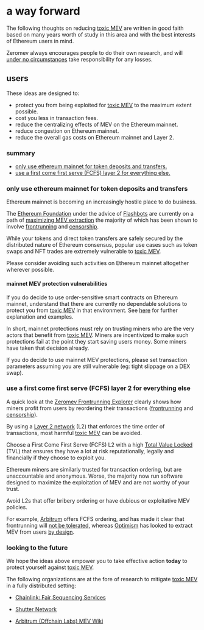 # a way forward

The following thoughts on reducing [toxic MEV](/terms#toxic-mev) are written in good faith based on many years worth of study in this area and with the best interests of Ethereum users in mind.

Zeromev always encourages people to do their own research, and will [under no circumstances](/disclaimer) take responsibility for any losses.

## users

These ideas are designed to:

*   protect you from being exploited for [toxic MEV](/terms#toxic-mev) to the maximum extent possible.
*   cost you less in transaction fees.
*   reduce the centralizing effects of MEV on the Ethereum mainnet.
*   reduce congestion on Ethereum mainnet.
*   reduce the overall gas costs on Ethereum mainnet and Layer 2.

### summary

*   [only use ethereum mainnet for token deposits and transfers.](#only-use-ethereum-mainnet-for-token-deposits-and-transfers)
*   [use a first come first serve (FCFS) layer 2 for everything else.](#use-a-first-come-first-serve-FCFS-layer-2-for-everything-else)

### only use ethereum mainnet for token deposits and transfers

Ethereum mainnet is becoming an increasingly hostile place to do business. 

The [Ethereum Foundation](https://ethereum.org) under the advice of [Flashbots](https://docs.flashbots.net) are currently on a path of [maximizing MEV extraction](https://ethresear.ch/t/mev-boost-merge-ready-flashbots-architecture/11177) the majority of which has been shown to involve [frontrunning](/terms#frontrunning) and [censorship](/terms#censorship).

While your tokens and direct token transfers are safely secured by the distributed nature of Ethereum consensus, popular use cases such as token swaps and NFT trades are extremely vulnerable to [toxic MEV](/terms#toxic-mev).

Please consider avoiding such activities on Ethereum mainnet altogether wherever possible. 

#### mainnet MEV protection vulnerabilities

If you do decide to use order-sensitive smart contracts on Ethereum mainnet, understand that there are currently no dependable solutions to protect you from [toxic MEV](/terms#toxic-mev) in that environment. See [here](https://twitter.com/pmcgoohanCrypto/status/1516410063665127425?s=20&t=4VdFCo4IjKztveeJuZAeyg) for further explanation and examples.

In short, mainnet protections must rely on trusting miners who are the very actors that benefit from [toxic MEV](/terms#toxic-mev). Miners are incentivized to make such protections fail at the point they start saving users money. Some miners have taken that decision already.

If you do decide to use mainnet MEV protections, please set transaction parameters assuming you are still vulnerable (eg: tight slippage on a DEX swap).

### use a first come first serve (FCFS) layer 2 for everything else

A quick look at the [Zeromev Frontrunning Explorer](/explorer) clearly shows how miners profit from users by reordering their transactions ([frontrunning](/terms#frontrunning) and [censorship](/terms#censorship)). 

By using a [Layer 2 network](https://ethereum.org/en/layer-2) (L2) that enforces the time order of transactions, most harmful [toxic MEV](/terms#toxic-mev) can be avoided.

Choose a First Come First Serve (FCFS) L2 with a high [Total Value Locked](https://l2beat.com) (TVL) that ensures they have a lot at risk reputationally, legally and financially if they choose to exploit you.

Ethereum miners are similarly trusted for transaction ordering, but are unaccountable and anonymous. Worse, the majority now run software designed to maximize the exploitation of MEV and are not worthy of your trust.

Avoid L2s that offer bribery ordering or have dubious or exploitative MEV policies. 

For example, [Arbitrum](https://portal.arbitrum.one/) offers FCFS ordering, and has made it clear that frontrunning will [not be tolerated](https://docs.ata.network/mev/solutions/mev-minimization-prevention/#arbitrum-by-offchain-labs), whereas [Optimism](https://www.optimism.io/) has looked to extract MEV from users [by design](https://ethresear.ch/t/mev-auction-auctioning-transaction-ordering-rights-as-a-solution-to-miner-extractable-value/6788).

### looking to the future

We hope the ideas above empower you to take effective action **today** to protect yourself against [toxic MEV](/terms#toxic-mev).

The following organizations are at the fore of research to mitigate [toxic MEV](/terms#toxic-mev) in a fully distributed setting:

*   [Chainlink: Fair Sequencing Services](https://blog.chain.link/chainlink-fair-sequencing-services-enabling-a-provably-fair-defi-ecosystem/)

*   [Shutter Network](https://shutter.ghost.io/)

*   [Arbitrum (Offchain Labs) MEV Wiki](https://www.mev.wiki/solutions/mev-minimization/arbitrum-offchain-labs)
